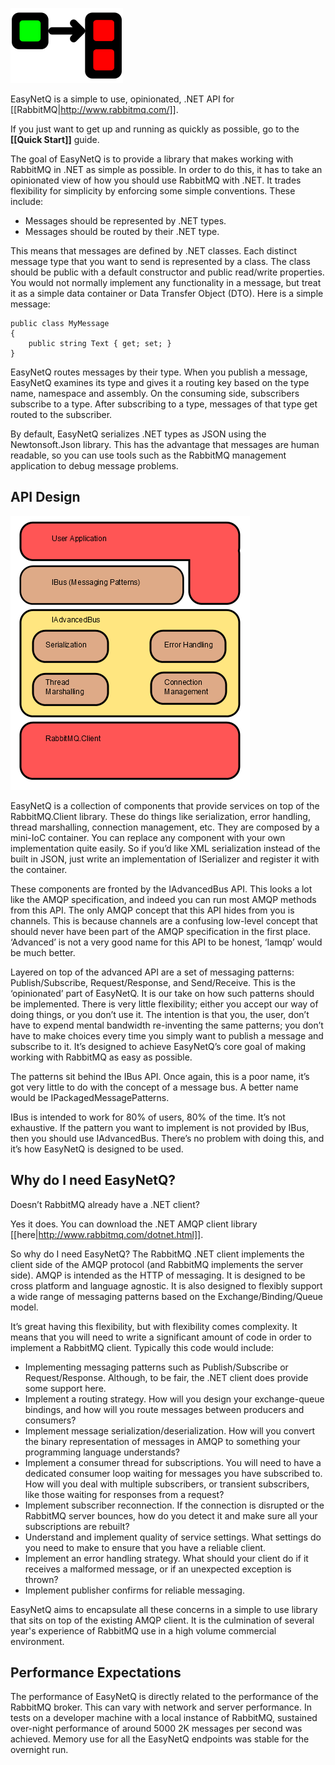 ![EasyNetQ logo](images/logo_design_150.png)

EasyNetQ is a simple to use, opinionated, .NET API for [[RabbitMQ|http://www.rabbitmq.com/]].

If you just want to get up and running as quickly as possible, go to the **[[Quick Start]]** guide.

The goal of EasyNetQ is to provide a library that makes working with RabbitMQ in .NET as simple as possible. In order to do this, it has to take an opinionated view of how you should use RabbitMQ with .NET. It trades flexibility for simplicity by enforcing some simple conventions. These include:

* Messages should be represented by .NET types. 
* Messages should be routed by their .NET type.

This means that messages are defined by .NET classes. Each distinct message type that you want to send is represented by a class. The class should be public with a default constructor and public read/write properties. You would not normally implement any functionality in a message, but treat it as a simple data container or Data Transfer Object (DTO). Here is a simple message:

    public class MyMessage
    {
        public string Text { get; set; }
    }

EasyNetQ routes messages by their type. When you publish a message, EasyNetQ examines its type and gives it a routing key based on the type name, namespace and assembly. On the consuming side, subscribers subscribe to a type. After subscribing to a type, messages of that type get routed to the subscriber.

By default, EasyNetQ serializes .NET types as JSON using the Newtonsoft.Json library. This has the advantage that messages are human readable, so you can use tools such as the RabbitMQ management application to debug message problems.

## API Design

![API Design](images/EasyNetQ_API.png)

EasyNetQ is a collection of components that provide services on top of the RabbitMQ.Client library. These do things like serialization, error handling, thread marshalling, connection management, etc. They are composed by a mini-IoC container. You can replace any component with your own implementation quite easily. So if you’d like XML serialization instead of the built in JSON, just write an implementation of ISerializer and register it with the container.

These components are fronted by the IAdvancedBus API. This looks a lot like the AMQP specification, and indeed you can run most AMQP methods from this API. The only AMQP concept that this API hides from you is channels. This is because channels are a confusing low-level concept that should never have been part of the AMQP specification in the first place. ‘Advanced’ is not a very good name for this API to be honest, ‘Iamqp’ would be much better.

Layered on top of the advanced API are a set of messaging patterns: Publish/Subscribe, Request/Response, and Send/Receive. This is the ‘opinionated’ part of EasyNetQ. It is our take on how such patterns should be implemented. There is very little flexibility; either you accept our way of doing things, or you don’t use it. The intention is that you, the user, don’t have to expend mental bandwidth re-inventing the same patterns; you don’t have to make choices every time you simply want to publish a message and subscribe to it. It’s designed to achieve EasyNetQ’s core goal of making working with RabbitMQ as easy as possible.

The patterns sit behind the IBus API. Once again, this is a poor name, it’s got very little to do with the concept of a message bus. A better name would be IPackagedMessagePatterns.

IBus is intended to work for 80% of users, 80% of the time. It’s not exhaustive. If the pattern you want to implement is not provided by IBus, then you should use IAdvancedBus. There’s no problem with doing this, and it’s how EasyNetQ is designed to be used.

## Why do I need EasyNetQ?

Doesn’t RabbitMQ already have a .NET client? 

Yes it does. You can download the .NET AMQP client library [[here|http://www.rabbitmq.com/dotnet.html]].

So why do I need EasyNetQ? The RabbitMQ .NET client implements the client side of the AMQP protocol (and RabbitMQ implements the server side). AMQP is intended as the HTTP of messaging. It is designed to be cross platform and language agnostic. It is also designed to flexibly support a wide range of messaging patterns based on the Exchange/Binding/Queue model. 

It’s great having this flexibility, but with flexibility comes complexity. It means that you will need to write a significant amount of code in order to implement a RabbitMQ client. Typically this code would include:

* Implementing messaging patterns such as Publish/Subscribe or Request/Response. Although, to be fair, the .NET client does provide some support here. 
* Implement a routing strategy. How will you design your exchange-queue bindings, and how will you route messages between producers and consumers? 
* Implement message serialization/deserialization. How will you convert the binary representation of messages in AMQP to something your programming language understands? 
* Implement a consumer thread for subscriptions. You will need to have a dedicated consumer loop waiting for messages you have subscribed to. How will you deal with multiple subscribers, or transient subscribers, like those waiting for responses from a request? 
* Implement subscriber reconnection. If the connection is disrupted or the RabbitMQ server bounces, how do you detect it and make sure all your subscriptions are rebuilt? 
* Understand and implement quality of service settings. What settings do you need to make to ensure that you have a reliable client. 
* Implement an error handling strategy. What should your client do if it receives a malformed message, or if an unexpected exception is thrown? 
* Implement publisher confirms for reliable messaging.

EasyNetQ aims to encapsulate all these concerns in a simple to use library that sits on top of the existing AMQP client. It is the culmination of several year's experience of RabbitMQ use in a high volume commercial environment.

## Performance Expectations

The performance of EasyNetQ is directly related to the performance of the RabbitMQ broker. This can vary with network and server performance. In tests on a developer machine with a local instance of RabbitMQ, sustained over-night performance of around 5000 2K messages per second was achieved. Memory use for all the EasyNetQ endpoints was stable for the overnight run.